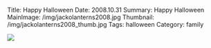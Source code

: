 Title: Happy Halloween
Date: 2008.10.31
Summary: Happy Halloween
MainImage: /img/jackolanterns2008.jpg
Thumbnail: /img/jackolanterns2008_thumb.jpg
Tags: halloween
Category: family

<p><img src="/img/other/halloween2008.jpg" class="smallimg" /></p>
